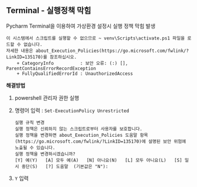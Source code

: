 ## Terminal - 실행정책 막힘

Pycharm Terminal을 이용하여 가상환경 설정시 실행 정책 막힘 발생

```
이 시스템에서 스크립트를 실행할 수 없으므로 ~ venv\Scripts\activate.ps1 파일을 로드할 수 없습니다.
자세한 내용은 about_Execution_Policies(https://go.microsoft.com/fwlink/?LinkID=135170)를 참조하십시오.
    + CategoryInfo          : 보안 오류: (:) [], ParentContainsErrorRecordException
    + FullyQualifiedErrorId : UnauthorizedAccess
```

**해결방법**

1. powershell 관리자 권한 실행

2. 명령어 입력 : `Set-ExecutionPolicy Unrestricted`
   ```
   실행 규칙 변경
   실행 정책은 신뢰하지 않는 스크립트로부터 사용자를 보호합니다.
   실행 정책을 변경하면 about_Execution_Policies 도움말 항목(https://go.microsoft.com/fwlink/?LinkID=135170)에 설명된 보안 위험에 노출될 수 있습니다.
   실행 정책을 변경하시겠습니까?
   [Y] 예(Y)   [A] 모두 예(A)   [N] 아니요(N)   [L] 모두 아니요(L)   [S] 일시 중단(S)   [?] 도움말  (기본값은 "N"):
   ```
3. `Y` 입력
